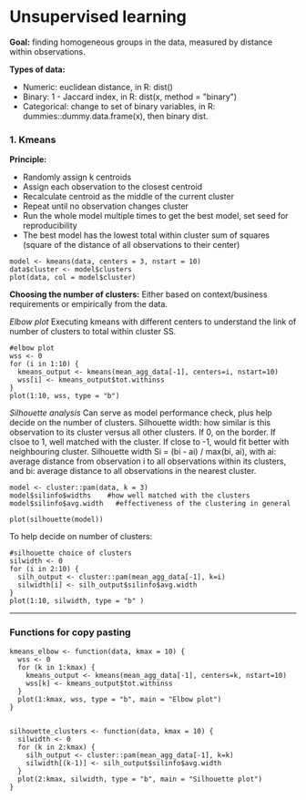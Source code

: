 # Unsupervised learning

**Goal:** finding homogeneous groups in the data, measured by distance within observations.

**Types of data:**
+ Numeric: euclidean distance, in R: dist()
+ Binary: 1 - Jaccard index, in R: dist(x, method = "binary")
+ Categorical: change to set of binary variables, in R: dummies::dummy.data.frame(x), then binary dist.



### 1. Kmeans

**Principle:**
+ Randomly assign k centroids
+ Assign each observation to the closest centroid
+ Recalculate centroid as the middle of the current cluster
+ Repeat until no observation changes cluster
+ Run the whole model multiple times to get the best model, set seed for reproducibility
+ The best model has the lowest total within cluster sum of squares (square of the distance of all observations to their center)

```
model <- kmeans(data, centers = 3, nstart = 10)
data$cluster <- model$clusters
plot(data, col = model$cluster)

```



**Choosing the number of clusters:**
Either based on context/business requirements or empirically from the data.

*Elbow plot*
Executing kmeans with different centers to understand the link of number of clusters to total within cluster SS.
```
#elbow plot
wss <- 0
for (i in 1:10) {
  kmeans_output <- kmeans(mean_agg_data[-1], centers=i, nstart=10)
  wss[i] <- kmeans_output$tot.withinss
}
plot(1:10, wss, type = "b")
```


*Silhouette analysis*
Can serve as model performance check, plus help decide on the number of clusters.
Silhouette width: how similar is this observation to its cluster versus all other clusters. If 0, on the border. If clsoe to 1, well matched with the cluster. If close to -1, would fit better with neighbouring cluster.
Silhouette width Si = (bi - ai) / max(bi, ai), with ai: average distance from observation i to all observations within its clusters, and bi: average distance to all observations in the nearest cluster.

```
model <- cluster::pam(data, k = 3)
model$silinfo$widths    #how well matched with the clusters
model$silinfo$avg.width   #effectiveness of the clustering in general

plot(silhouette(model))
```


To help decide on number of clusters:
```
#silhouette choice of clusters
silwidth <- 0
for (i in 2:10) {
  silh_output <- cluster::pam(mean_agg_data[-1], k=i)
  silwidth[i] <- silh_output$silinfo$avg.width
}
plot(1:10, silwidth, type = "b" )
```


<hr>

### Functions for copy pasting

```
kmeans_elbow <- function(data, kmax = 10) {
  wss <- 0
  for (k in 1:kmax) {
    kmeans_output <- kmeans(mean_agg_data[-1], centers=k, nstart=10)
    wss[k] <- kmeans_output$tot.withinss
  }
  plot(1:kmax, wss, type = "b", main = "Elbow plot")
}


silhouette_clusters <- function(data, kmax = 10) {
  silwidth <- 0
  for (k in 2:kmax) {
    silh_output <- cluster::pam(mean_agg_data[-1], k=k)
    silwidth[(k-1)] <- silh_output$silinfo$avg.width
  }
  plot(2:kmax, silwidth, type = "b", main = "Silhouette plot")
}
```





```
